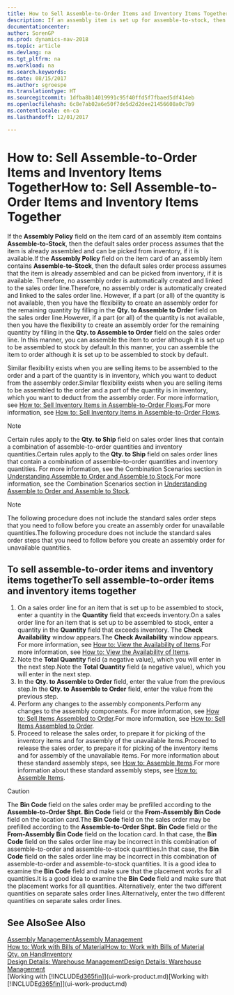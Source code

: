 ```yaml
---
title: How to Sell Assemble-to-Order Items and Inventory Items Together
description: If an assembly item is set up for assemble-to-stock, then the default sales order process assumes that the item is already assembled and can be picked from inventory, if it is available. But if a part (or all) of the quantity is not available, then you have the flexibility to create an assembly order for the remaining quantity on the fly.
documentationcenter: 
author: SorenGP
ms.prod: dynamics-nav-2018
ms.topic: article
ms.devlang: na
ms.tgt_pltfrm: na
ms.workload: na
ms.search.keywords: 
ms.date: 08/15/2017
ms.author: sgroespe
ms.translationtype: HT
ms.sourcegitcommit: 1dfba8b14019991c95f40ffd5f7fbaed5df414eb
ms.openlocfilehash: 6c8e7ab02a6e50f7de5d2d2dee21456608a0c7b9
ms.contentlocale: en-ca
ms.lasthandoff: 12/01/2017

---
```

# <a name="how-to-sell-assemble-to-order-items-and-inventory-items-together"></a><span data-ttu-id="d9389-104">How to: Sell Assemble-to-Order Items and Inventory Items Together</span><span class="sxs-lookup"><span data-stu-id="d9389-104">How to: Sell Assemble-to-Order Items and Inventory Items Together</span></span>
<span data-ttu-id="d9389-105">If the **Assembly Policy** field on the item card of an assembly item contains **Assemble-to-Stock**, then the default sales order process assumes that the item is already assembled and can be picked from inventory, if it is available.</span><span class="sxs-lookup"><span data-stu-id="d9389-105">If the **Assembly Policy** field on the item card of an assembly item contains **Assemble-to-Stock**, then the default sales order process assumes that the item is already assembled and can be picked from inventory, if it is available.</span></span> <span data-ttu-id="d9389-106">Therefore, no assembly order is automatically created and linked to the sales order line.</span><span class="sxs-lookup"><span data-stu-id="d9389-106">Therefore, no assembly order is automatically created and linked to the sales order line.</span></span> <span data-ttu-id="d9389-107">However, if a part (or all) of the quantity is not available, then you have the flexibility to create an assembly order for the remaining quantity by filling in the **Qty. to Assemble to Order** field on the sales order line.</span><span class="sxs-lookup"><span data-stu-id="d9389-107">However, if a part (or all) of the quantity is not available, then you have the flexibility to create an assembly order for the remaining quantity by filling in the **Qty. to Assemble to Order** field on the sales order line.</span></span> <span data-ttu-id="d9389-108">In this manner, you can assemble the item to order although it is set up to be assembled to stock by default.</span><span class="sxs-lookup"><span data-stu-id="d9389-108">In this manner, you can assemble the item to order although it is set up to be assembled to stock by default.</span></span>  

<span data-ttu-id="d9389-109">Similar flexibility exists when you are selling items to be assembled to the order and a part of the quantity is in inventory, which you want to deduct from the assembly order.</span><span class="sxs-lookup"><span data-stu-id="d9389-109">Similar flexibility exists when you are selling items to be assembled to the order and a part of the quantity is in inventory, which you want to deduct from the assembly order.</span></span> <span data-ttu-id="d9389-110">For more information, see [How to: Sell Inventory Items in Assemble-to-Order Flows](assembly-how-to-sell-inventory-items-in-assemble-to-order-flows.md).</span><span class="sxs-lookup"><span data-stu-id="d9389-110">For more information, see [How to: Sell Inventory Items in Assemble-to-Order Flows](assembly-how-to-sell-inventory-items-in-assemble-to-order-flows.md).</span></span>  

> [!NOTE]  
>  <span data-ttu-id="d9389-111">Certain rules apply to the **Qty. to Ship** field on sales order lines that contain a combination of assemble-to-order quantities and inventory quantities.</span><span class="sxs-lookup"><span data-stu-id="d9389-111">Certain rules apply to the **Qty. to Ship** field on sales order lines that contain a combination of assemble-to-order quantities and inventory quantities.</span></span> <span data-ttu-id="d9389-112">For more information, see the Combination Scenarios section in [Understanding Assemble to Order and Assemble to Stock](assembly-assemble-to-order-or-assemble-to-stock.md).</span><span class="sxs-lookup"><span data-stu-id="d9389-112">For more information, see the Combination Scenarios section in [Understanding Assemble to Order and Assemble to Stock](assembly-assemble-to-order-or-assemble-to-stock.md).</span></span>  

> [!NOTE]  
>  <span data-ttu-id="d9389-113">The following procedure does not include the standard sales order steps that you need to follow before you create an assembly order for unavailable quantities.</span><span class="sxs-lookup"><span data-stu-id="d9389-113">The following procedure does not include the standard sales order steps that you need to follow before you create an assembly order for unavailable quantities.</span></span>

## <a name="to-sell-assemble-to-order-items-and-inventory-items-together"></a><span data-ttu-id="d9389-114">To sell assemble-to-order items and inventory items together</span><span class="sxs-lookup"><span data-stu-id="d9389-114">To sell assemble-to-order items and inventory items together</span></span>  
1.  <span data-ttu-id="d9389-115">On a sales order line for an item that is set up to be assembled to stock, enter a quantity in the **Quantity** field that exceeds inventory.</span><span class="sxs-lookup"><span data-stu-id="d9389-115">On a sales order line for an item that is set up to be assembled to stock, enter a quantity in the **Quantity** field that exceeds inventory.</span></span> <span data-ttu-id="d9389-116">The **Check Availability** window appears.</span><span class="sxs-lookup"><span data-stu-id="d9389-116">The **Check Availability** window appears.</span></span> <span data-ttu-id="d9389-117">For more information, see [How to: View the Availability of Items](inventory-how-availability-overview.md).</span><span class="sxs-lookup"><span data-stu-id="d9389-117">For more information, see [How to: View the Availability of Items](inventory-how-availability-overview.md).</span></span> 
2.  <span data-ttu-id="d9389-118">Note the **Total Quantity** field (a negative value), which you will enter in the next step.</span><span class="sxs-lookup"><span data-stu-id="d9389-118">Note the **Total Quantity** field (a negative value), which you will enter in the next step.</span></span>  
3.  <span data-ttu-id="d9389-119">In the **Qty. to Assemble to Order** field, enter the value from the previous step.</span><span class="sxs-lookup"><span data-stu-id="d9389-119">In the **Qty. to Assemble to Order** field, enter the value from the previous step.</span></span>  
4.  <span data-ttu-id="d9389-120">Perform any changes to the assembly components.</span><span class="sxs-lookup"><span data-stu-id="d9389-120">Perform any changes to the assembly components.</span></span> <span data-ttu-id="d9389-121">For more information, see [How to: Sell Items Assembled to Order](assembly-how-to-sell-items-assembled-to-order.md).</span><span class="sxs-lookup"><span data-stu-id="d9389-121">For more information, see [How to: Sell Items Assembled to Order](assembly-how-to-sell-items-assembled-to-order.md).</span></span>  
5.  <span data-ttu-id="d9389-122">Proceed to release the sales order, to prepare it for picking of the inventory items and for assembly of the unavailable items.</span><span class="sxs-lookup"><span data-stu-id="d9389-122">Proceed to release the sales order, to prepare it for picking of the inventory items and for assembly of the unavailable items.</span></span> <span data-ttu-id="d9389-123">For more information about these standard assembly steps, see [How to: Assemble Items](assembly-how-to-assemble-items.md).</span><span class="sxs-lookup"><span data-stu-id="d9389-123">For more information about these standard assembly steps, see [How to: Assemble Items](assembly-how-to-assemble-items.md).</span></span>  

> [!CAUTION]  
>  <span data-ttu-id="d9389-124">The **Bin Code** field on the sales order may be prefilled according to the **Assemble-to-Order Shpt. Bin Code** field or the **From-Assembly Bin Code** field on the location card.</span><span class="sxs-lookup"><span data-stu-id="d9389-124">The **Bin Code** field on the sales order may be prefilled according to the **Assemble-to-Order Shpt. Bin Code** field or the **From-Assembly Bin Code** field on the location card.</span></span> <span data-ttu-id="d9389-125">In that case, the **Bin Code** field on the sales order line may be incorrect in this combination of assemble-to-order and assemble-to-stock quantities.</span><span class="sxs-lookup"><span data-stu-id="d9389-125">In that case, the **Bin Code** field on the sales order line may be incorrect in this combination of assemble-to-order and assemble-to-stock quantities.</span></span> <span data-ttu-id="d9389-126">It is a good idea to examine the **Bin Code** field and make sure that the placement works for all quantities.</span><span class="sxs-lookup"><span data-stu-id="d9389-126">It is a good idea to examine the **Bin Code** field and make sure that the placement works for all quantities.</span></span> <span data-ttu-id="d9389-127">Alternatively, enter the two different quantities on separate sales order lines.</span><span class="sxs-lookup"><span data-stu-id="d9389-127">Alternatively, enter the two different quantities on separate sales order lines.</span></span>  

## <a name="see-also"></a><span data-ttu-id="d9389-128">See Also</span><span class="sxs-lookup"><span data-stu-id="d9389-128">See Also</span></span>  
[<span data-ttu-id="d9389-129">Assembly Management</span><span class="sxs-lookup"><span data-stu-id="d9389-129">Assembly Management</span></span>](assembly-assemble-items.md)  
[<span data-ttu-id="d9389-130">How to: Work with Bills of Material</span><span class="sxs-lookup"><span data-stu-id="d9389-130">How to: Work with Bills of Material</span></span>](inventory-how-work-BOMs.md)  
[<span data-ttu-id="d9389-131">Qty. on Hand</span><span class="sxs-lookup"><span data-stu-id="d9389-131">Inventory</span></span>](inventory-manage-inventory.md)  
[<span data-ttu-id="d9389-132">Design Details: Warehouse Management</span><span class="sxs-lookup"><span data-stu-id="d9389-132">Design Details: Warehouse Management</span></span>](design-details-warehouse-management.md)  
<span data-ttu-id="d9389-133">[Working with [!INCLUDE[d365fin](includes/d365fin_md.md)]](ui-work-product.md)</span><span class="sxs-lookup"><span data-stu-id="d9389-133">[Working with [!INCLUDE[d365fin](includes/d365fin_md.md)]](ui-work-product.md)</span></span>

